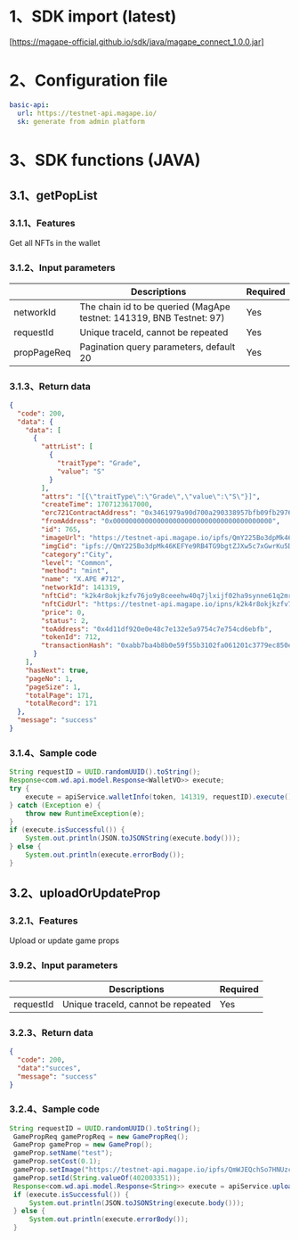 # 1、SDK import (latest)
[https://magape-official.github.io/sdk/java/magape_connect_1.0.0.jar]
# 2、Configuration file
```yaml
basic-api:
  url: https://testnet-api.magape.io/
  sk: generate from admin platform
```
# 3、SDK functions (JAVA)
## 3.1、getPopList  
### 3.1.1、Features
Get all NFTs in the wallet
### 3.1.2、Input parameters
|  | Descriptions | Required |
| --- | --- | --- |
| networkId | The chain id to be queried (MagApe testnet: 141319, BNB Testnet: 97) | Yes |
| requestId | Unique traceId, cannot be repeated | Yes |
| propPageReq  | Pagination query parameters, default 20 | Yes |

### 3.1.3、Return data
```json
{
  "code": 200,
  "data": {
    "data": [
      {
        "attrList": [
          {
            "traitType": "Grade",
            "value": "S"
          }
        ],
        "attrs": "[{\"traitType\":\"Grade\",\"value\":\"S\"}]",
        "createTime": 1707123617000,
        "erc721ContractAddress": "0x3461979a90d700a290338957bfb09fb297694a0e",
        "fromAddress": "0x0000000000000000000000000000000000000000",
        "id": 765,
        "imageUrl": "https://testnet-api.magape.io/ipfs/QmY225Bo3dpMk46KEFYe9RB4TG9bgtZJXw5c7xGwrKu5D5",
        "imgCid": "ipfs://QmY225Bo3dpMk46KEFYe9RB4TG9bgtZJXw5c7xGwrKu5D5",
        "category":"City",
        "level": "Common",
        "method": "mint",
        "name": "X.APE #712",
        "networkId": 141319,
        "nftCid": "k2k4r8okjkzfv76jo9y8ceeehw40q7jlxijf02ha9synne61q2mribop/712",
        "nftCidUrl": "https://testnet-api.magape.io/ipns/k2k4r8okjkzfv76jo9y8ceeehw40q7jlxijf02ha9synne61q2mribop/712",
        "price": 0,
        "status": 2,
        "toAddress": "0x4d11df920e0e48c7e132e5a9754c7e754cd6ebfb",
        "tokenId": 712,
        "transactionHash": "0xabb7ba4b8b0e59f55b3102fa061201c3779ec850e112db52b1a472b1bdd154e4"
      }
    ],
    "hasNext": true,
    "pageNo": 1,
    "pageSize": 1,
    "totalPage": 171,
    "totalRecord": 171
  },
  "message": "success"
}
```
### 3.1.4、Sample code
```java
String requestID = UUID.randomUUID().toString();
Response<com.wd.api.model.Response<WalletVO>> execute;
try {
    execute = apiService.walletInfo(token, 141319, requestID).execute();
} catch (Exception e) {
    throw new RuntimeException(e);
}
if (execute.isSuccessful()) {
    System.out.println(JSON.toJSONString(execute.body()));
} else {
    System.out.println(execute.errorBody());
}
```


## 3.2、uploadOrUpdateProp
### 3.2.1、Features
Upload or update game props
### 3.9.2、Input parameters
|  | Descriptions | Required |
| --- | --- | --- |
| requestId | Unique traceId, cannot be repeated | Yes |

### 3.2.3、Return data
```json
{
  "code": 200,
  "data":"succes",
  "message": "success"
}
```
### 3.2.4、Sample code
```java
String requestID = UUID.randomUUID().toString();
 GamePropReq gamePropReq = new GamePropReq();
 GameProp gameProp = new GameProp();
 gameProp.setName("test");
 gameProp.setCost(0.1);
 gameProp.setImage("https://testnet-api.magape.io/ipfs/QmWJEQchSo7HNUzctzTtCPnefFwqzy2ZJAsZcBunvjY8SE");
 gameProp.setId(String.valueOf(402003351));
 Response<com.wd.api.model.Response<String>> execute = apiService.uploadOrUpdateProp(token, requestID,gamePropReq).execute();
 if (execute.isSuccessful()) {
     System.out.println(JSON.toJSONString(execute.body()));
 } else {
     System.out.println(execute.errorBody());
 }
```
